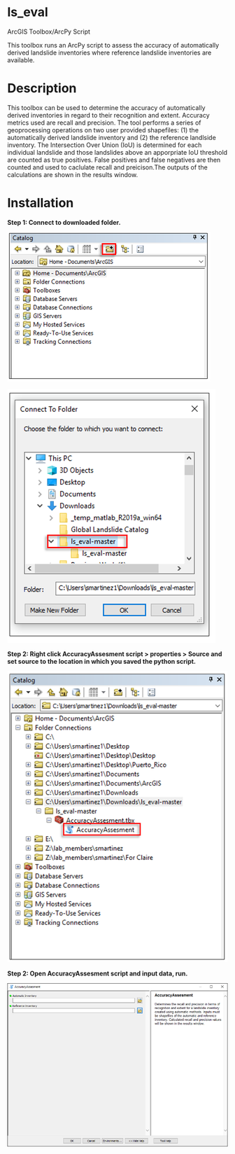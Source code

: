 # ls_eval
ArcGIS Toolbox/ArcPy Script

This toolbox runs an ArcPy script to assess the accuracy of automatically derived landslide inventories where reference landslide inventories are available.

# Description
This toolbox can be used to determine the accuracy of automatically derived inventories in regard to their recognition and extent. Accuracy metrics used are recall and precision. The tool performs a series of geoprocessing operations on two user provided shapefiles: (1) the automatically derived landslide inventory and (2) the reference landlside inventory. The Intersection Over Union (IoU) is determined for each individual landslide and those landslides above an apporpriate IoU threshold are counted as true positives. False positives and false negatives are then counted and used to caclulate recall and preicison.The outputs of the calculations are shown in the results window. 

# Installation

**Step 1: Connect to downloaded folder.**

![TEST](Step1.PNG)

![TEST](Step2.PNG)



**Step 2: Right click AccuracyAssesment script > properties > Source and set source to the location in which you saved the python script.**


![TEST](Step3.PNG)


**Step 2: Open AccuracyAssesment script and input data, run.**


![TEST](Step4.png)

